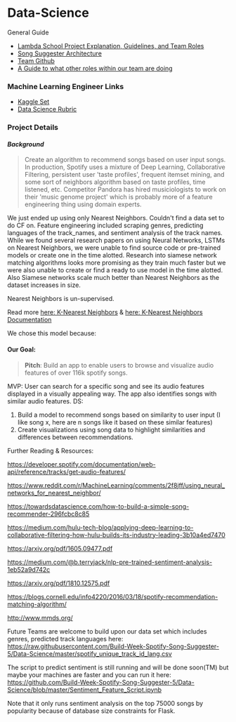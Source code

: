 # Data-Science

General Guide
- [Lambda School Project Explanation, Guidelines, and Team Roles](https://airtable.com/shrtA1m4LFJAnjvqS/tblI02wuarVEYWVSv/viw2L09271lKsRt5x/recsd9pTmzGNlk2re?blocks=hide)
- [Song Suggester Architecture](https://www.notion.so/Spotify-Song-Suggester-0fd8e64d69c54e03a7884eec81885dbc)
- [Team Github](https://trello.com/c/i2p8e44L/5-ml-engineers)
- [A Guide to what other roles within our team are doing](https://www.notion.so/Working-Effectively-Across-Tracks-7be8d0eb25a14418b1e2a93ddde1d561)

### Machine Learning Engineer Links

- [Kaggle Set](https://www.kaggle.com/tomigelo/spotify-audio-features)
- [Data Science Rubric](https://www.notion.so/Data-Science-Unit-4-814c17e421334cd8b3d2867d1d49f541)

### Project Details

 #### *Background*

> Create an algorithm to recommend songs based on user input songs. In production, Spotify uses a mixture of Deep Learning, Collaborative Filtering, persistent user 'taste profiles', frequent itemset mining, and some sort of neighbors algorithm based on 
taste profiles, time listened, etc. Competitor Pandora has hired musiciologists to work on their 'music genome project' which
is probably more of a feature engineering thing using domain experts. 

We just ended up using only Nearest Neighbors. Couldn't find a data set to do CF on. Feature engineering included scraping genres,
predicting languages of the track_names, and sentiment analysis of the track names. While we found several research papers on using
Neural Networks, LSTMs on Nearest Neighbors, we were unable to find source code or pre-trained models or create one in the time alotted. Research into siamese network matching algorithms looks more promising as they train much faster but we were also unable
to create or find a ready to use model in the time alotted. Also Siamese networks scale much better than Nearest Neighbors as the
dataset increases in size.

Nearest Neighbors is un-supervised. 

Read more [here: K-Nearest Neighbors](https://towardsdatascience.com/machine-learning-basics-with-the-k-nearest-neighbors-algorithm-6a6e71d01761) &  [here: K-Nearest Neighbors Documentation](https://scikit-learn.org/stable/modules/neighbors.html)


We chose this model because:


#### **Our Goal**:

> **Pitch**: Build an app to enable users to browse and visualize audio features of over 116k spotify songs.

MVP: User can search for a specific song and see its audio features displayed in a visually appealing way. The app also identifies songs with similar audio features.
DS:
1. Build a model to recommend songs based on similarity to user input (I like song x, here are n songs like it based on these similar features)
2. Create visualizations using song data to highlight similarities and differences between recommendations.

Further Reading & Resources:

https://developer.spotify.com/documentation/web-api/reference/tracks/get-audio-features/

https://www.reddit.com/r/MachineLearning/comments/2f8jff/using_neural_networks_for_nearest_neighbor/

https://towardsdatascience.com/how-to-build-a-simple-song-recommender-296fcbc8c85

https://medium.com/hulu-tech-blog/applying-deep-learning-to-collaborative-filtering-how-hulu-builds-its-industry-leading-3b10a4ed7470

https://arxiv.org/pdf/1605.09477.pdf

https://medium.com/@b.terryjack/nlp-pre-trained-sentiment-analysis-1eb52a9d742c

https://arxiv.org/pdf/1810.12575.pdf

https://blogs.cornell.edu/info4220/2016/03/18/spotify-recommendation-matching-algorithm/

http://www.mmds.org/

Future Teams are welcome to build upon our data set which includes genres, predicted track languages here:
https://raw.githubusercontent.com/Build-Week-Spotify-Song-Suggester-5/Data-Science/master/spotify_unique_track_id_lang.csv

The script to predict sentiment is still running and will be done soon(TM) but maybe your machines are faster and you can run it here:
https://github.com/Build-Week-Spotify-Song-Suggester-5/Data-Science/blob/master/Sentiment_Feature_Script.ipynb

Note that it only runs sentiment analysis on the top 75000 songs by popularity because of database size constraints for Flask.